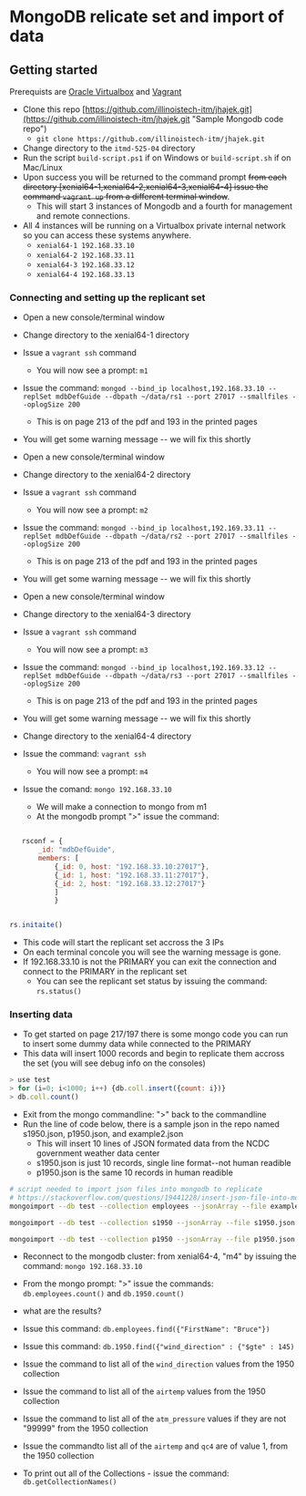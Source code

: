 # MongoDB relicate set and import of data

## Getting started

Prerequists are [Oracle Virtualbox](https://virutalbox.org "Install link for Virtual Box") and [Vagrant](https://vagrantup.com/download "Vagrant.com download link")

+ Clone this repo [https://github.com/illinoistech-itm/jhajek.git](https://github.com/illinoistech-itm/jhajek.git "Sample Mongodb code repo")
  + ```git clone https://github.com/illinoistech-itm/jhajek.git```
+ Change directory to the ```itmd-525-04``` directory
+ Run the script ```build-script.ps1``` if on Windows or ```build-script.sh``` if on Mac/Linux
+ Upon success you will be returned to the command prompt  ~~from each directory [xenial64-1,xenial64-2,xenial64-3,xenial64-4]  issue the command ```vagrant up``` from a different terminal window~~.  
  + This will start 3 instances of Mongodb and a fourth for management and remote connections.
+ All 4 instances will be running on a Virtualbox private internal network so you can access these systems anywhere.
  + ```xenial64-1 192.168.33.10```
  + ```xenial64-2 192.168.33.11```
  + ```xenial64-3 192.168.33.12```
  + ```xenial64-4 192.168.33.13```

### Connecting and setting up the replicant set

+ Open a new console/terminal window
+ Change directory to the xenial64-1 directory
+ Issue a ```vagrant ssh``` command
  + You will now see a prompt: ```m1```
+ Issue the command: ```mongod --bind_ip localhost,192.168.33.10 --replSet mdbDefGuide --dbpath ~/data/rs1 --port 27017 --smallfiles --oplogSize 200```
  + This is on page 213 of the pdf and 193 in the printed pages
+ You will get some warning message -- we will fix this shortly

+ Open a new console/terminal window
+ Change directory to the xenial64-2 directory
+ Issue a ```vagrant ssh``` command
  + You will now see a prompt: ```m2```
+ Issue the command: ```mongod --bind_ip localhost,192.169.33.11 --replSet mdbDefGuide --dbpath ~/data/rs2 --port 27017 --smallfiles --oplogSize 200```
  + This is on page 213 of the pdf and 193 in the printed pages
+ You will get some warning message -- we will fix this shortly

+ Open a new console/terminal window
+ Change directory to the xenial64-3 directory
+ Issue a ```vagrant ssh``` command
  + You will now see a prompt: ```m3```
+ Issue the command: ```mongod --bind_ip localhost,192.169.33.12 --replSet mdbDefGuide --dbpath ~/data/rs3 --port 27017 --smallfiles --oplogSize 200```
  + This is on page 213 of the pdf and 193 in the printed pages
+ You will get some warning message -- we will fix this shortly

+ Change directory to the xenial64-4 directory
+ Issue the command: ```vagrant ssh```
  + You will now see a prompt: ```m4```
+ Issue the comand: ```mongo 192.168.33.10```
  + We will make a connection to mongo from m1
  + At the mongodb prompt ">" issue the command:

```javascript

   rsconf = {
       _id: "mdbDefGuide",
       members: [
           {_id: 0, host: "192.168.33.10:27017"},
           {_id: 1, host: "192.168.33.11:27017"},
           {_id: 2, host: "192.168.33.12:27017"}
           ]  
           }

```

```javascript

rs.initaite()

```

+ This code will start the replicant set accross the 3 IPs
+ On each terminal concole you will see the warning message is gone.
+ If 192.168.33.10 is not the PRIMARY you can exit the connection and connect to the PRIMARY in the replicant set
  + You can see the replicant set status by issuing the command: ```rs.status()```

### Inserting data

+ To get started on page 217/197 there is some mongo code you can run to insert some dummy data while connected to the PRIMARY
+ This data will insert 1000 records and begin to replicate them accross the set (you will see debug info on the consoles)

```javascript
> use test
> for (i=0; i<1000; i++) {db.coll.insert({count: i})}  
> db.coll.count()
```

+ Exit from the mongo commandline: ">" back to the commandline
+ Run the line of code below, there is a sample json in the repo named s1950.json, p1950.json, and example2.json
  + This will insert 10 lines of JSON formated data from the NCDC government weather data center
  + s1950.json is just 10 records, single line format--not human readible
  + p1950.json is the same 10 records in human readible

```bash
# script needed to import json files into mongodb to replicate
# https://stackoverflow.com/questions/19441228/insert-json-file-into-mongodb
mongoimport --db test --collection employees --jsonArray --file example2.json --host 192.168.33.10

mongoimport --db test --collection s1950 --jsonArray --file s1950.json --host 192.168.33.10

mongoimport --db test --collection p1950 --jsonArray --file p1950.json --host 192.168.33.10
```

+ Reconnect to the mongodb cluster: from xenial64-4, "m4" by issuing the command: ```mongo 192.168.33.10```
+ From the mongo prompt: ">" issue the commands: ```db.employees.count()``` and ```db.1950.count()```
+ what are the results?
+ Issue this command:  ```db.employees.find({"FirstName": "Bruce"})```
+ Issue this command: ```db.1950.find({"wind_direction" : {"$gte" : 145)```
+ Issue the command to list all of the ```wind_direction``` values from the 1950 collection
+ Issue the command to list all of the ```airtemp``` values from the 1950 collection
+ Issue the command to list all of the ```atm_pressure``` values if they are not "99999" from the 1950 collection
+ Issue the commandto list all of the ```airtemp``` and ```qc4``` are of value 1, from the 1950 collection


+ To print out all of the Collections - issue the command: ```db.getCollectionNames()```